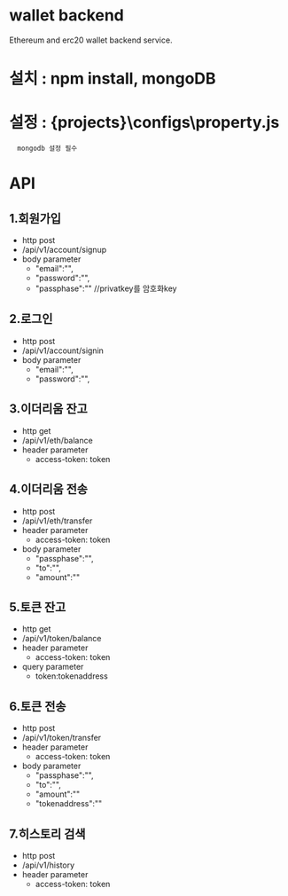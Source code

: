 # wallet backend

Ethereum and erc20 wallet backend service.

# 설치 : npm install, mongoDB

# 설정 : {projects}\configs\property.js
      mongodb 설정 필수

# API
## 1.회원가입
  - http post
  - /api/v1/account/signup
  - body parameter
    -  "email":"",
    -  "password":"",
    -  "passphase":"" //privatkey를 암호화key

## 2.로그인
  - http post
  - /api/v1/account/signin
  - body parameter
    -  "email":"",
    -  "password":"",

## 3.이더리움 잔고
  - http get
  - /api/v1/eth/balance
  - header parameter
    - access-token: token

## 4.이더리움 전송
  - http post
  - /api/v1/eth/transfer
  - header parameter
    - access-token: token
  - body parameter
    - "passphase":"",
    - "to":"",
    - "amount":""

## 5.토큰 잔고
  - http get
  - /api/v1/token/balance
  - header parameter
    - access-token: token
  - query parameter
    - token:tokenaddress

## 6.토큰 전송
  - http post
  - /api/v1/token/transfer
  - header parameter
    - access-token: token
  - body parameter
    - "passphase":"",
    - "to":"",
    - "amount":""
    - "tokenaddress":""

## 7.히스토리 검색
  - http post
  - /api/v1/history
  - header parameter
    - access-token: token